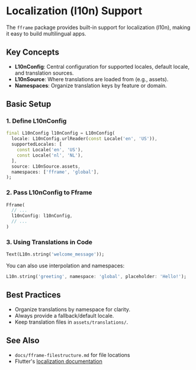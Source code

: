 # Localization (l10n) Support

The `fframe` package provides built-in support for localization (l10n), making it easy to build multilingual apps.

## Key Concepts
- **L10nConfig**: Central configuration for supported locales, default locale, and translation sources.
- **L10nSource**: Where translations are loaded from (e.g., assets).
- **Namespaces**: Organize translation keys by feature or domain.

## Basic Setup

### 1. Define L10nConfig
```dart
final L10nConfig l10nConfig = L10nConfig(
  locale: L10nConfig.urlReader(const Locale('en', 'US')),
  supportedLocales: [
    const Locale('en', 'US'),
    const Locale('nl', 'NL'),
  ],
  source: L10nSource.assets,
  namespaces: ['fframe', 'global'],
);
```

### 2. Pass L10nConfig to Fframe
```dart
Fframe(
  // ...
  l10nConfig: l10nConfig,
  // ...
)
```

### 3. Using Translations in Code
```dart
Text(L10n.string('welcome_message'));
```
You can also use interpolation and namespaces:
```dart
L10n.string('greeting', namespace: 'global', placeholder: 'Hello!');
```

## Best Practices
- Organize translations by namespace for clarity.
- Always provide a fallback/default locale.
- Keep translation files in `assets/translations/`.

## See Also
- `docs/fframe-filestructure.md` for file locations
- Flutter's [localization documentation](https://docs.flutter.dev/accessibility-and-localization/internationalization)
